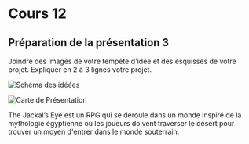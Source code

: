# Cours 12
## Préparation de la présentation 3 
Joindre des images de votre tempête d'idée et des esquisses de votre projet. Expliquer en 2 à 3 lignes votre projet. 

![Schéma des idéées](https://trello.com/1/cards/637fa4883d4b7d00e7234f68/attachments/637fa4e0464106020d26aa12/previews/637fa4e0464106020d26aa21/download/Mon_premier_Tableau.jpg)

![Carte de Présentation](https://trello.com/1/cards/6388d82a3605aa0150cff4bd/attachments/6388e2513ac49000772c1b38/previews/6388e2513ac49000772c1b9a/download/Untitled.jpg)

The Jackal’s Eye est un RPG qui se déroule dans un monde inspiré de la mythologie égyptienne où les joueurs doivent traverser le désert pour trouver un moyen d'entrer dans le monde souterrain.

